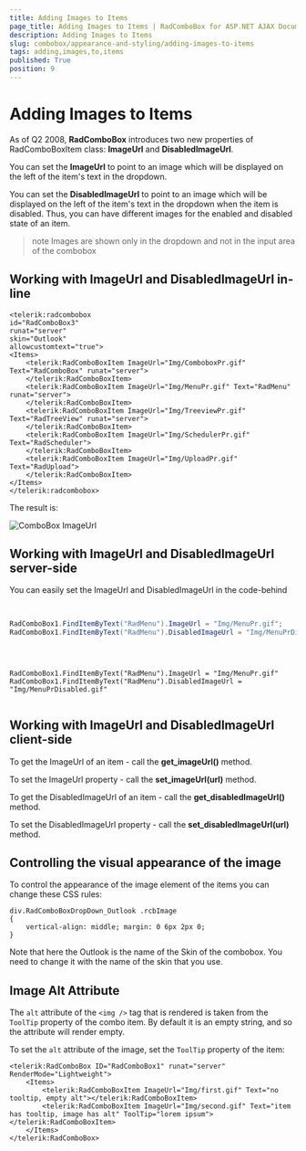```yaml
---
title: Adding Images to Items
page_title: Adding Images to Items | RadComboBox for ASP.NET AJAX Documentation
description: Adding Images to Items
slug: combobox/appearance-and-styling/adding-images-to-items
tags: adding,images,to,items
published: True
position: 9
---
```


# Adding Images to Items



As of Q2 2008, **RadComboBox** introduces two new properties of RadComboBoxItem class: **ImageUrl** and **DisabledImageUrl**.

You can set the **ImageUrl** to point to an image which will be displayed on the left of the item's text in the dropdown.

You can set the **DisabledImageUrl** to point to an image which will be displayed on the left of the item's text in the dropdown when the item is disabled. Thus, you can have different images for the enabled and disabled state of an item.

>note Images are shown only in the dropdown and not in the input area of the combobox
>


## Working with ImageUrl and DisabledImageUrl in-line

````ASPNET
<telerik:radcombobox 
id="RadComboBox3" 
runat="server" 
skin="Outlook" 
allowcustomtext="true">    
<Items>        
	<telerik:RadComboBoxItem ImageUrl="Img/ComboboxPr.gif" Text="RadComboBox" runat="server">        
	</telerik:RadComboBoxItem>        
	<telerik:RadComboBoxItem ImageUrl="Img/MenuPr.gif" Text="RadMenu" runat="server">        
	</telerik:RadComboBoxItem>        
	<telerik:RadComboBoxItem ImageUrl="Img/TreeviewPr.gif" Text="RadTreeView" runat="server">        
	</telerik:RadComboBoxItem>        
	<telerik:RadComboBoxItem ImageUrl="Img/SchedulerPr.gif" Text="RadScheduler">        
	</telerik:RadComboBoxItem>        
	<telerik:RadComboBoxItem ImageUrl="Img/UploadPr.gif" Text="RadUpload">        
	</telerik:RadComboBoxItem>    
</Items>
</telerik:radcombobox>
````



The result is:

![ComboBox ImageUrl](images/combobox_imageurl.PNG)

## Working with ImageUrl and DisabledImageUrl server-side

You can easily set the ImageUrl and DisabledImageUrl in the code-behind



````C#
	     
	
RadComboBox1.FindItemByText("RadMenu").ImageUrl = "Img/MenuPr.gif";
RadComboBox1.FindItemByText("RadMenu").DisabledImageUrl = "Img/MenuPrDisabled.gif";
				
````
````VB.NET
	
	
RadComboBox1.FindItemByText("RadMenu").ImageUrl = "Img/MenuPr.gif"
RadComboBox1.FindItemByText("RadMenu").DisabledImageUrl = "Img/MenuPrDisabled.gif"
				
````


## Working with ImageUrl and DisabledImageUrl client-side

To get the ImageUrl of an item - call the **get_imageUrl()** method.

To set the ImageUrl property - call the **set_imageUrl(url)** method.

To get the DisabledImageUrl of an item - call the **get_disabledImageUrl()** method.

To set the DisabledImageUrl property - call the **set_disabledImageUrl(url)** method.

## Controlling the visual appearance of the image

To control the appearance of the image element of the items you can change these CSS rules:

````ASPNET
div.RadComboBoxDropDown_Outlook .rcbImage
{ 
	vertical-align: middle; margin: 0 6px 2px 0;
}
````



Note that here the Outlook is the name of the Skin of the combobox. You need to change it with the name of the skin that you use.

## Image Alt Attribute

The `alt` attribute of the `<img />` tag that is rendered is taken from the `ToolTip` property of the combo item. By default it is an empty string, and so the attribute will render empty.

To set the `alt` attribute of the image, set the `ToolTip` property of the item:

````ASP.NET
<telerik:RadComboBox ID="RadComboBox1" runat="server" RenderMode="Lightweight">
	<Items>
		<telerik:RadComboBoxItem ImageUrl="Img/first.gif" Text="no tooltip, empty alt"></telerik:RadComboBoxItem>
		<telerik:RadComboBoxItem ImageUrl="Img/second.gif" Text="item has tooltip, image has alt" ToolTip="lorem ipsum"></telerik:RadComboBoxItem>
	</Items>
</telerik:RadComboBox>
````

